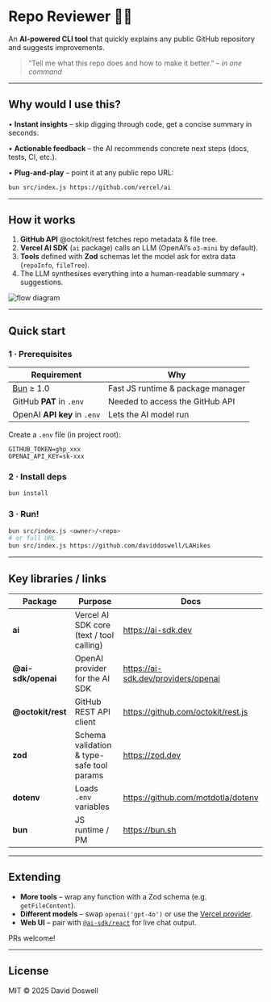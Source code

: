 # Repo Reviewer 🕵️‍♂️

An **AI-powered CLI tool** that quickly explains any public GitHub repository and suggests improvements.

> “Tell me what this repo does and how to make it better.” – *in one command*

---

## Why would I use this?

• **Instant insights** – skip digging through code, get a concise summary in seconds.

• **Actionable feedback** – the AI recommends concrete next steps (docs, tests, CI, etc.).

• **Plug-and-play** – point it at any public repo URL:

```bash
bun src/index.js https://github.com/vercel/ai
```

---

## How it works

1. **GitHub API** @octokit/rest fetches repo metadata & file tree.
2. **Vercel AI SDK** (`ai` package) calls an LLM (OpenAI’s `o3-mini` by default).
3. **Tools** defined with **Zod** schemas let the model ask for extra data (`repoInfo`, `fileTree`).
4. The LLM synthesises everything into a human-readable summary + suggestions.

![flow diagram](https://raw.githubusercontent.com/daviddoswell/repo-reviewer/main/docs/flow.png)

---

## Quick start

### 1 · Prerequisites

| Requirement | Why |
|-------------|-----|
| [Bun](https://bun.sh/) ≥ 1.0 | Fast JS runtime & package manager |
| GitHub **PAT** in `.env` | Needed to access the GitHub API |
| OpenAI **API key** in `.env` | Lets the AI model run |

Create a `.env` file (in project root):

```env
GITHUB_TOKEN=ghp_xxx
OPENAI_API_KEY=sk-xxx
```

### 2 · Install deps

```bash
bun install
```

### 3 · Run!

```bash
bun src/index.js <owner>/<repo>
# or full URL
bun src/index.js https://github.com/daviddoswell/LAHikes
```

---

## Key libraries / links

| Package | Purpose | Docs |
|---------|---------|------|
| **ai** | Vercel AI SDK core (text / tool calling) | https://ai-sdk.dev |
| **@ai-sdk/openai** | OpenAI provider for the AI SDK | https://ai-sdk.dev/providers/openai |
| **@octokit/rest** | GitHub REST API client | https://github.com/octokit/rest.js |
| **zod** | Schema validation & type-safe tool params | https://zod.dev |
| **dotenv** | Loads `.env` variables | https://github.com/motdotla/dotenv |
| **bun** | JS runtime / PM | https://bun.sh |

---

## Extending

* **More tools** – wrap any function with a Zod schema (e.g. `getFileContent`).
* **Different models** – swap `openai('gpt-4o')` or use the [Vercel provider](https://ai-sdk.dev/providers/vercel).
* **Web UI** – pair with [`@ai-sdk/react`](https://ai-sdk.dev/providers/react) for live chat output.

PRs welcome!

---

## License

MIT © 2025 David Doswell
